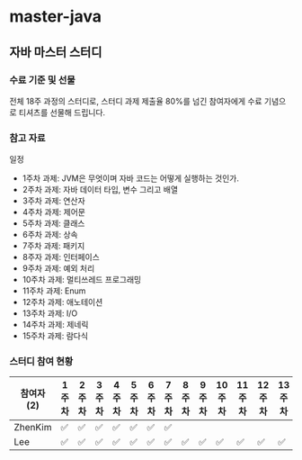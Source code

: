 # master-java

## 자바 마스터 스터디

### 수료 기준 및 선물

전체 18주 과정의 스터디로, 스터디 과제 제출율 80%를 넘긴 참여자에게 수료 기념으로 티셔츠를 선물해 드립니다.

### 참고 자료

일정
- 1주차 과제: JVM은 무엇이며 자바 코드는 어떻게 실행하는 것인가.
- 2주차 과제: 자바 데이터 타입, 변수 그리고 배열
- 3주차 과제: 연산자
- 4주차 과제: 제어문
- 5주차 과제: 클래스
- 6주차 과제: 상속
- 7주차 과제: 패키지
- 8주자 과제: 인터페이스
- 9주차 과제: 예외 처리
- 10주차 과제: 멀티쓰레드 프로그래밍
- 11주차 과제: Enum
- 12주차 과제: 애노테이션
- 13주차 과제: I/O
- 14주차 과제: 제네릭
- 15주차 과제: 람다식

### 스터디 참여 현황

| 참여자 (2) | 1주차 | 2주차 | 3주차 | 4주차 | 5주차 | 6주차 | 7주차 | 8주차 | 9주차 | 10주차 | 11주차 | 12주차 | 13주차 | 14주차 | 15주차 | 참석율 |
| --- | --- | --- | --- | --- | --- | --- | --- | --- | --- | --- | --- | --- | --- | --- | --- | --- |
| ZhenKim |:white_check_mark:|:white_check_mark:|:white_check_mark:|:white_check_mark:|:white_check_mark:|:white_check_mark:|:white_check_mark:|||||||:white_check_mark:| | 20.00% |
| Lee |:white_check_mark:|:white_check_mark:|:white_check_mark:|:white_check_mark:|:white_check_mark:|:white_check_mark:|:white_check_mark:|:white_check_mark:|:white_check_mark:|:white_check_mark:|:white_check_mark:|:white_check_mark:|:white_check_mark:|:white_check_mark:|:white_check_mark: | 100.00% |

